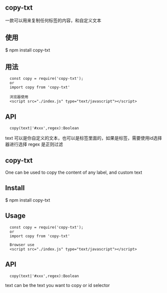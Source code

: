 
## copy-txt

  一款可以用来复制任何标签的内容，和自定义文本

## 使用

  $ npm install copy-txt

## 用法

```
  const copy = require('copy-txt');
  or
  import copy from 'copy-txt'
  
  浏览器使用
  <script src="./index.js" type="text/javascript"></script>
```


## API

```
  copy(text|'#xxx',regex):Boolean
```

text 可以是你自定义的文本，也可以是标签里面的，如果是标签，需要使用id选择器进行选择
regex 是正则过滤

## copy-txt

  One can be used to copy the content of any label, and custom text

## Install

  $ npm install copy-txt

## Usage

```
  const copy = require('copy-txt');
  or
  import copy from 'copy-txt'
  
  Browser use
  <script src="./index.js" type="text/javascript"></script>
```


## API

```
  copy(text|'#xxx',regex):Boolean
```

text can be the text you want to copy or id selector



